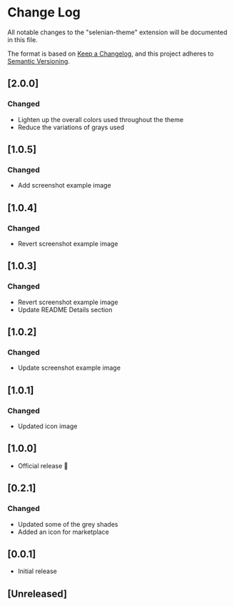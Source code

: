 # Change Log

All notable changes to the "selenian-theme" extension will be documented in this file.

The format is based on [Keep a Changelog](https://keepachangelog.com/en/1.0.0/),
and this project adheres to [Semantic Versioning](https://semver.org/spec/v2.0.0.html).

## [2.0.0]

### Changed

- Lighten up the overall colors used throughout the theme
- Reduce the variations of grays used

## [1.0.5]

### Changed

- Add screenshot example image

## [1.0.4]

### Changed

- Revert screenshot example image

## [1.0.3]

### Changed

- Revert screenshot example image
- Update README Details section

## [1.0.2]

### Changed

- Update screenshot example image

## [1.0.1]

### Changed

- Updated icon image

## [1.0.0]

- Official release 🚀

## [0.2.1]

### Changed

- Updated some of the grey shades
- Added an icon for marketplace

## [0.0.1]

- Initial release

## [Unreleased]
